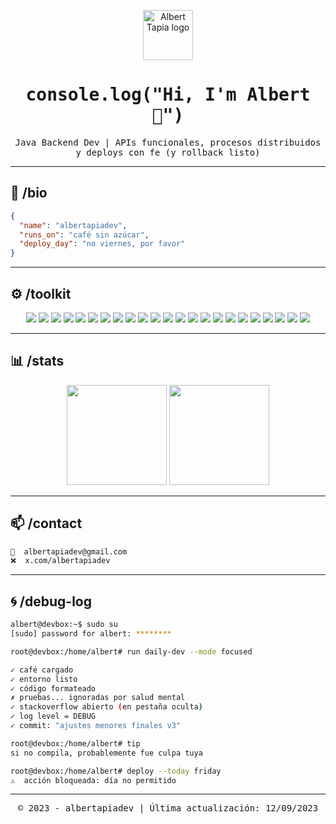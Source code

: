 <!-- 🟩 INICIO DE TERMINAL STYLED README 🟩 -->

<p align="center">
  <img src="https://cdn-icons-png.flaticon.com/512/7069/7069922.png" width="80" alt="Albert Tapia logo" />
</p>

<h1 align="center">
  <samp>console.log("Hi, I'm Albert 👋")</samp>
</h1>

<p align="center">
  <samp>Java Backend Dev | APIs funcionales, procesos distribuidos y deploys con fe (y rollback listo)</samp>
</p>

---

## 🧬 /bio

```json
{
  "name": "albertapiadev",
  "runs_on": "café sin azúcar",
  "deploy_day": "no viernes, por favor"
}
```

---

## ⚙️ /toolkit

<p align="center">

<!-- Lenguajes -->
<img src="https://img.shields.io/badge/Java-05122A?style=flat&logo=openjdk" />
<img src="https://img.shields.io/badge/SQL-05122A?style=flat&logo=mysql" />
<img src="https://img.shields.io/badge/Bash-05122A?style=flat&logo=gnubash" />
<img src="https://img.shields.io/badge/GraphQL-05122A?style=flat&logo=graphql" />

<!-- Frameworks -->
<img src="https://img.shields.io/badge/Spring_Boot-05122A?style=flat&logo=spring-boot" />
<img src="https://img.shields.io/badge/Hibernate-05122A?style=flat&logo=hibernate" />
<img src="https://img.shields.io/badge/Kafka-05122A?style=flat&logo=apache-kafka" />
<img src="https://img.shields.io/badge/JUnit5-05122A?style=flat&logo=testing-library" />

<!-- DevOps -->
<img src="https://img.shields.io/badge/Docker-05122A?style=flat&logo=docker" />
<img src="https://img.shields.io/badge/Kubernetes-05122A?style=flat&logo=kubernetes" />
<img src="https://img.shields.io/badge/Swagger-05122A?style=flat&logo=swagger" />
<img src="https://img.shields.io/badge/SonarQube-05122A?style=flat&logo=sonarqube" />

<!-- Bases de Datos -->
<img src="https://img.shields.io/badge/PostgreSQL-05122A?style=flat&logo=postgresql" />
<img src="https://img.shields.io/badge/MongoDB-05122A?style=flat&logo=mongodb" />
<img src="https://img.shields.io/badge/Oracle-05122A?style=flat&logo=oracle&logoColor=F80000" />
<img src="https://img.shields.io/badge/MySQL-05122A?style=flat&logo=mysql" />

<!-- Cloud -->
<img src="https://img.shields.io/badge/AWS-05122A?style=flat&logo=amazon-aws&logoColor=FF9900" />
<img src="https://img.shields.io/badge/Azure-05122A?style=flat&logo=microsoft-azure&logoColor=0078D4" />
<img src="https://img.shields.io/badge/Heroku-05122A?style=flat&logo=heroku" />

<!-- Herramientas -->
<img src="https://img.shields.io/badge/Postman-05122A?style=flat&logo=postman" />
<img src="https://img.shields.io/badge/GitHub-05122A?style=flat&logo=github" />
<img src="https://img.shields.io/badge/GitLab-05122A?style=flat&logo=gitlab" />
<img src="https://img.shields.io/badge/Bitbucket-05122A?style=flat&logo=bitbucket" />

</p>

---

## 📊 /stats

<p align="center">
  <img height="160em" src="https://github-readme-stats.vercel.app/api?username=albertapiadev&show_icons=true&theme=github_dark&hide_border=true&count_private=true" />
  <img height="160em" src="https://github-readme-stats.vercel.app/api/top-langs/?username=albertapiadev&layout=compact&theme=github_dark&hide_border=true" />
</p>

---

## 📫 /contact

```bash
📧  albertapiadev@gmail.com
❌  x.com/albertapiadev
```

---

## 🌀 /debug-log

```bash
albert@devbox:~$ sudo su
[sudo] password for albert: ********

root@devbox:/home/albert# run daily-dev --mode focused

✓ café cargado
✓ entorno listo
✓ código formateado
✗ pruebas... ignoradas por salud mental
✓ stackoverflow abierto (en pestaña oculta)
✓ log level = DEBUG
✓ commit: "ajustes menores finales v3"

root@devbox:/home/albert# tip
si no compila, probablemente fue culpa tuya

root@devbox:/home/albert# deploy --today friday
⚠️  acción bloqueada: día no permitido
```

---

<p align="center">
  <samp>© 2023 - albertapiadev | Última actualización: 12/09/2023</samp>
</p>

<!-- 🟥 FIN DE TERMINAL STYLED README 🟥 -->
